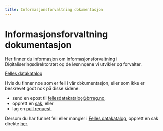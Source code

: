 ```yaml
---
title: Informasjonsforvaltning dokumentasjon
---
```


# Informasjonsforvaltning dokumentasjon

Her finner du informasjon om informasjonsforvaltning i Digitaliseringsdirektoratet og de løsningene vi utvikler og forvalter.

[Felles datakatalog](/felles-datakatalog)

Hvis du finner noe som er feil i vår dokumentasjon, eller som ikke er beskrevet godt nok på disse sidene:

* send en epost til [fellesdatakatalog@brreg.no](mailto:fellesdatakatalog@brreg.no),
* opprett en <a href="https://github.com/Informasjonsforvaltning/docs/issues" target="_blank">sak</a>, eller
* lag en <a href="https://github.com/Informasjonsforvaltning/docs/pulls" target="_blank">pull request</a>.

Dersom du har funnet feil eller mangler i <a href="https://fellesdatakatalog.digdir.no" target="_blank">Felles datakatalog</a>, opprett en sak direkte <a href="https://github.com/Informasjonsforvaltning/fdk/issues" target="_blank">her</a>.
